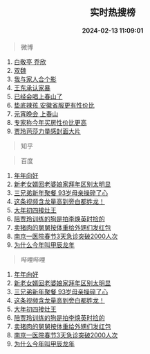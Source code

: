 <div align="center"><h2>实时热搜榜</h2><h4>2024-02-13 11:09:01</h4></div>

> 微博  

1. [白敬亭 乔欣](https://s.weibo.com/weibo?q=%E7%99%BD%E6%95%AC%E4%BA%AD%20%E4%B9%94%E6%AC%A3&t=31&band_rank=1&Refer=top)<br />
2. [双魏](https://s.weibo.com/weibo?q=%E5%8F%8C%E9%AD%8F&t=31&band_rank=2&Refer=top)<br />
3. [我与家人合个影](https://s.weibo.com/weibo?q=%23%E6%88%91%E4%B8%8E%E5%AE%B6%E4%BA%BA%E5%90%88%E4%B8%AA%E5%BD%B1%23&t=31&band_rank=3&Refer=top)<br />
4. [王东承认家暴](https://s.weibo.com/weibo?q=%23%E7%8E%8B%E4%B8%9C%E6%89%BF%E8%AE%A4%E5%AE%B6%E6%9A%B4%23&t=31&band_rank=4&Refer=top)<br />
5. [已经会唱上春山了](https://s.weibo.com/weibo?q=%E5%B7%B2%E7%BB%8F%E4%BC%9A%E5%94%B1%E4%B8%8A%E6%98%A5%E5%B1%B1%E4%BA%86&t=31&band_rank=5&Refer=top)<br />
6. [垫底辣孩 安徽省服更有性价比](https://s.weibo.com/weibo?q=%E5%9E%AB%E5%BA%95%E8%BE%A3%E5%AD%A9%20%E5%AE%89%E5%BE%BD%E7%9C%81%E6%9C%8D%E6%9B%B4%E6%9C%89%E6%80%A7%E4%BB%B7%E6%AF%94&t=31&band_rank=6&Refer=top)<br />
7. [元宵晚会 上春山](https://s.weibo.com/weibo?q=%E5%85%83%E5%AE%B5%E6%99%9A%E4%BC%9A%20%E4%B8%8A%E6%98%A5%E5%B1%B1&t=31&band_rank=7&Refer=top)<br />
8. [专家称今年买房性价比更高](https://s.weibo.com/weibo?q=%23%E4%B8%93%E5%AE%B6%E7%A7%B0%E4%BB%8A%E5%B9%B4%E4%B9%B0%E6%88%BF%E6%80%A7%E4%BB%B7%E6%AF%94%E6%9B%B4%E9%AB%98%23&t=31&band_rank=8&Refer=top)<br />
9. [贾玲芭莎力量感封面大片](https://s.weibo.com/weibo?q=%23%E8%B4%BE%E7%8E%B2%E8%8A%AD%E8%8E%8E%E5%8A%9B%E9%87%8F%E6%84%9F%E5%B0%81%E9%9D%A2%E5%A4%A7%E7%89%87%23&t=31&band_rank=9&Refer=top)<br />

> 知乎  


> 百度  

1. [年年向好](https://www.baidu.com/s?wd=%E5%B9%B4%E5%B9%B4%E5%90%91%E5%A5%BD&sa=fyb_news&rsv_dl=fyb_news)<br />
2. [新老女婿回老婆娘家拜年区别太明显](https://www.baidu.com/s?wd=%E6%96%B0%E8%80%81%E5%A5%B3%E5%A9%BF%E5%9B%9E%E8%80%81%E5%A9%86%E5%A8%98%E5%AE%B6%E6%8B%9C%E5%B9%B4%E5%8C%BA%E5%88%AB%E5%A4%AA%E6%98%8E%E6%98%BE&sa=fyb_news&rsv_dl=fyb_news)<br />
3. [三兄弟新年聚餐 93岁母亲操碎了心](https://www.baidu.com/s?wd=%E4%B8%89%E5%85%84%E5%BC%9F%E6%96%B0%E5%B9%B4%E8%81%9A%E9%A4%90+93%E5%B2%81%E6%AF%8D%E4%BA%B2%E6%93%8D%E7%A2%8E%E4%BA%86%E5%BF%83&sa=fyb_news&rsv_dl=fyb_news)<br />
4. [这条视频含龙量高到旁白都姓龙！](https://www.baidu.com/s?wd=%E8%BF%99%E6%9D%A1%E8%A7%86%E9%A2%91%E5%90%AB%E9%BE%99%E9%87%8F%E9%AB%98%E5%88%B0%E6%97%81%E7%99%BD%E9%83%BD%E5%A7%93%E9%BE%99%EF%BC%81&sa=fyb_news&rsv_dl=fyb_news)<br />
5. [大年初四接灶王](https://www.baidu.com/s?wd=%E5%A4%A7%E5%B9%B4%E5%88%9D%E5%9B%9B%E6%8E%A5%E7%81%B6%E7%8E%8B&sa=fyb_news&rsv_dl=fyb_news)<br />
6. [陪贾玲训练的狗是拍李焕英时捡的](https://www.baidu.com/s?wd=%E9%99%AA%E8%B4%BE%E7%8E%B2%E8%AE%AD%E7%BB%83%E7%9A%84%E7%8B%97%E6%98%AF%E6%8B%8D%E6%9D%8E%E7%84%95%E8%8B%B1%E6%97%B6%E6%8D%A1%E7%9A%84&sa=fyb_news&rsv_dl=fyb_news)<br />
7. [卖猪肉的舅舅按体重给外甥们发红包](https://www.baidu.com/s?wd=%E5%8D%96%E7%8C%AA%E8%82%89%E7%9A%84%E8%88%85%E8%88%85%E6%8C%89%E4%BD%93%E9%87%8D%E7%BB%99%E5%A4%96%E7%94%A5%E4%BB%AC%E5%8F%91%E7%BA%A2%E5%8C%85&sa=fyb_news&rsv_dl=fyb_news)<br />
8. [南京一医院春节3天急诊突破2000人次](https://www.baidu.com/s?wd=%E5%8D%97%E4%BA%AC%E4%B8%80%E5%8C%BB%E9%99%A2%E6%98%A5%E8%8A%823%E5%A4%A9%E6%80%A5%E8%AF%8A%E7%AA%81%E7%A0%B42000%E4%BA%BA%E6%AC%A1&sa=fyb_news&rsv_dl=fyb_news)<br />
9. [为什么今年叫甲辰龙年](https://www.baidu.com/s?wd=%E4%B8%BA%E4%BB%80%E4%B9%88%E4%BB%8A%E5%B9%B4%E5%8F%AB%E7%94%B2%E8%BE%B0%E9%BE%99%E5%B9%B4&sa=fyb_news&rsv_dl=fyb_news)<br />

> 哔哩哔哩  

1. [年年向好](https://www.baidu.com/s?wd=%E5%B9%B4%E5%B9%B4%E5%90%91%E5%A5%BD&sa=fyb_news&rsv_dl=fyb_news)<br />
2. [新老女婿回老婆娘家拜年区别太明显](https://www.baidu.com/s?wd=%E6%96%B0%E8%80%81%E5%A5%B3%E5%A9%BF%E5%9B%9E%E8%80%81%E5%A9%86%E5%A8%98%E5%AE%B6%E6%8B%9C%E5%B9%B4%E5%8C%BA%E5%88%AB%E5%A4%AA%E6%98%8E%E6%98%BE&sa=fyb_news&rsv_dl=fyb_news)<br />
3. [三兄弟新年聚餐 93岁母亲操碎了心](https://www.baidu.com/s?wd=%E4%B8%89%E5%85%84%E5%BC%9F%E6%96%B0%E5%B9%B4%E8%81%9A%E9%A4%90+93%E5%B2%81%E6%AF%8D%E4%BA%B2%E6%93%8D%E7%A2%8E%E4%BA%86%E5%BF%83&sa=fyb_news&rsv_dl=fyb_news)<br />
4. [这条视频含龙量高到旁白都姓龙！](https://www.baidu.com/s?wd=%E8%BF%99%E6%9D%A1%E8%A7%86%E9%A2%91%E5%90%AB%E9%BE%99%E9%87%8F%E9%AB%98%E5%88%B0%E6%97%81%E7%99%BD%E9%83%BD%E5%A7%93%E9%BE%99%EF%BC%81&sa=fyb_news&rsv_dl=fyb_news)<br />
5. [大年初四接灶王](https://www.baidu.com/s?wd=%E5%A4%A7%E5%B9%B4%E5%88%9D%E5%9B%9B%E6%8E%A5%E7%81%B6%E7%8E%8B&sa=fyb_news&rsv_dl=fyb_news)<br />
6. [陪贾玲训练的狗是拍李焕英时捡的](https://www.baidu.com/s?wd=%E9%99%AA%E8%B4%BE%E7%8E%B2%E8%AE%AD%E7%BB%83%E7%9A%84%E7%8B%97%E6%98%AF%E6%8B%8D%E6%9D%8E%E7%84%95%E8%8B%B1%E6%97%B6%E6%8D%A1%E7%9A%84&sa=fyb_news&rsv_dl=fyb_news)<br />
7. [卖猪肉的舅舅按体重给外甥们发红包](https://www.baidu.com/s?wd=%E5%8D%96%E7%8C%AA%E8%82%89%E7%9A%84%E8%88%85%E8%88%85%E6%8C%89%E4%BD%93%E9%87%8D%E7%BB%99%E5%A4%96%E7%94%A5%E4%BB%AC%E5%8F%91%E7%BA%A2%E5%8C%85&sa=fyb_news&rsv_dl=fyb_news)<br />
8. [南京一医院春节3天急诊突破2000人次](https://www.baidu.com/s?wd=%E5%8D%97%E4%BA%AC%E4%B8%80%E5%8C%BB%E9%99%A2%E6%98%A5%E8%8A%823%E5%A4%A9%E6%80%A5%E8%AF%8A%E7%AA%81%E7%A0%B42000%E4%BA%BA%E6%AC%A1&sa=fyb_news&rsv_dl=fyb_news)<br />
9. [为什么今年叫甲辰龙年](https://www.baidu.com/s?wd=%E4%B8%BA%E4%BB%80%E4%B9%88%E4%BB%8A%E5%B9%B4%E5%8F%AB%E7%94%B2%E8%BE%B0%E9%BE%99%E5%B9%B4&sa=fyb_news&rsv_dl=fyb_news)<br />
